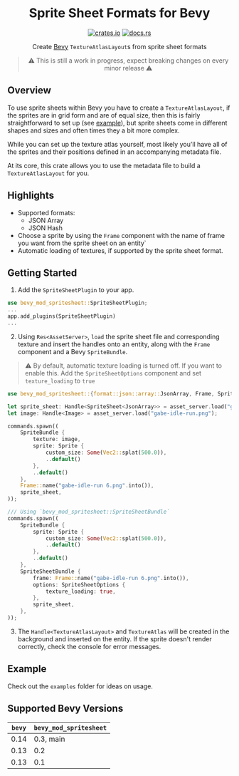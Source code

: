 <div align="center">

# Sprite Sheet Formats for Bevy

[![crates.io](https://img.shields.io/crates/v/bevy_mod_spritesheet)](https://crates.io/crates/bevy_mod_spritesheet)
[![docs.rs](https://docs.rs/bevy_mod_spritesheet/badge.svg)](https://docs.rs/bevy_mod_spritesheet)

Create [Bevy](https://github.com/bevyengine/bevy) `TextureAtlasLayout`s from sprite sheet formats

> ⚠️ This is still a work in progress, expect breaking changes on every minor release ⚠️

</div>

## Overview

To use sprite sheets within Bevy you have to create a `TextureAtlasLayout`, if the sprites are in grid form and are of equal size, then this is fairly straightforward to set up (see [example](https://github.com/bevyengine/bevy/blob/release-0.13.2/examples/2d/sprite_sheet.rs)), but sprite sheets come in different shapes and sizes and often times they a bit more complex.

While you can set up the texture atlas yourself, most likely you'll have all of the sprites and their positions defined in an accompanying metadata file.

At its core, this crate allows you to use the metadata file to build a `TextureAtlasLayout` for you.

## Highlights

- Supported formats: 
    - JSON Array
    - JSON Hash
- Choose a sprite by using the `Frame` component with the name of frame you want from the sprite sheet on an entity`
- Automatic loading of textures, if supported by the sprite sheet format.

## Getting Started

1. Add the `SpriteSheetPlugin` to your app.
```rs
use bevy_mod_spritesheet::SpriteSheetPlugin;
...
app.add_plugins(SpriteSheetPlugin)
...
```

2. Using `Res<AssetServer>`, `load` the sprite sheet file and corresponding texture and insert the handles onto an entity, along with the `Frame` component and a Bevy `SpriteBundle`.


> ⚠️ By default, automatic texture loading is turned off. If you want to enable this. Add the `SpriteSheetOptions` component and set `texture_loading` to `true`

```rs
use bevy_mod_spritesheet::{format::json::array::JsonArray, Frame, SpriteSheet, SpriteSheetBundle, SpriteSheetOptions, SpriteSheetPlugin};

let sprite_sheet: Handle<SpriteSheet<JsonArray>> = asset_server.load("gabe-idle-run.json");
let image: Handle<Image> = asset_server.load("gabe-idle-run.png");

commands.spawn((
    SpriteBundle {
        texture: image,
        sprite: Sprite {
            custom_size: Some(Vec2::splat(500.0)),
            ..default()
        },
        ..default()
    },
    Frame::name("gabe-idle-run 6.png".into()),
    sprite_sheet, 
));

/// Using `bevy_mod_spritesheet::SpriteSheetBundle`
commands.spawn((
    SpriteBundle {
        sprite: Sprite {
            custom_size: Some(Vec2::splat(500.0)),
            ..default()
        },
        ..default()
    },
    SpriteSheetBundle {
        frame: Frame::name("gabe-idle-run 6.png".into()),
        options: SpriteSheetOptions {
            texture_loading: true,
        },
        sprite_sheet,
    },
));

```
3. The `Handle<TextureAtlasLayout>` and `TextureAtlas` will be created in the background and inserted on the entity. If the sprite doesn't render correctly, check the console for error messages.

## Example

Check out the `examples` folder for ideas on usage.

## Supported Bevy Versions

|`bevy`|`bevy_mod_spritesheet`|
|---|---|
|0.14|0.3, main|
|0.13|0.2|
|0.13|0.1|